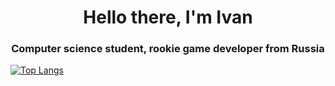 <h1 align="center">Hello there, I'm Ivan</a> 
<h3 align="center">Computer science student, rookie game developer from Russia </h3>


[![Top Langs](https://github-readme-stats.vercel.app/api/top-langs/?username=ILoveRedheads)](https://github.com/ILoveRedheads/github-readme-stats)